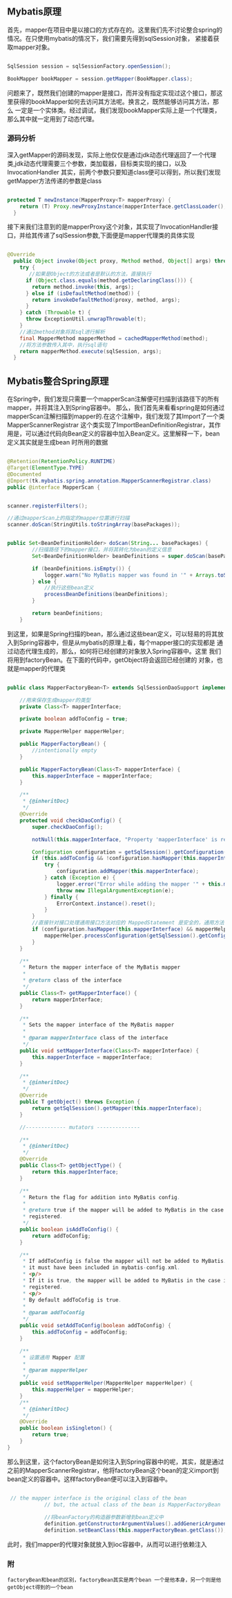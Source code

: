 ## Mybatis原理

首先，mapper在项目中是以接口的方式存在的。这里我们先不讨论整合spring的情况。在只使用mybatis的情况下，我们需要先得到sqlSession对象，
紧接着获取mapper对象。

````java

SqlSession session = sqlSessionFactory.openSession();

BookMapper bookMapper = session.getMapper(BookMapper.class);
````

问题来了，既然我们创建的mapper是接口，而并没有指定实现过这个接口，那这里获得的bookMapper如何去访问其方法呢。换言之，既然能够访问其方法，那么
一定是一个实体类。经过调试，我们发现bookMapper实际上是一个代理类，那么其中就一定用到了动态代理。


### 源码分析

深入getMapper的源码发现，实际上他仅仅是通过jdk动态代理返回了一个代理类,jdk动态代理需要三个参数，类加载器，目标类实现的接口，以及InvocationHandler
其实，前两个参数只要知道class便可以得到，所以我们发现getMapper方法传递的参数是class

````java

protected T newInstance(MapperProxy<T> mapperProxy) {
    return (T) Proxy.newProxyInstance(mapperInterface.getClassLoader(), new Class[] { mapperInterface }, mapperProxy);
  }

````

接下来我们注意到的是mapperProxy这个对象，其实现了InvocationHandler接口，并给其传递了sqlSession参数,下面便是mapper代理类的具体实现

````java

@Override
  public Object invoke(Object proxy, Method method, Object[] args) throws Throwable {
    try {
       //如果是Object的方法或者是默认的方法，直接执行
      if (Object.class.equals(method.getDeclaringClass())) {
        return method.invoke(this, args);
      } else if (isDefaultMethod(method)) {
        return invokeDefaultMethod(proxy, method, args);
      }
    } catch (Throwable t) {
      throw ExceptionUtil.unwrapThrowable(t);
    }
    //通过method对象将其sql进行解析
    final MapperMethod mapperMethod = cachedMapperMethod(method);
    //将方法参数传入其中，执行sql语句
    return mapperMethod.execute(sqlSession, args);
  }

````


## Mybatis整合Spring原理

在Spring中，我们发现只需要一个mapperScan注解便可扫描到该路径下的所有mapper，并将其注入到Spring容器中。
那么，我们首先来看看spring是如何通过mapperScan注解扫描到mapper的.在这个注解中，我们发现了其Import了一个类MapperScannerRegistrar
这个类实现了ImportBeanDefinitionRegistrar，其作用是，可以通过代码向Bean定义的容器中加入Bean定义。这里解释一下，bean定义其实就是生成bean
时所用的数据

````java

@Retention(RetentionPolicy.RUNTIME)
@Target(ElementType.TYPE)
@Documented
@Import(tk.mybatis.spring.annotation.MapperScannerRegistrar.class)
public @interface MapperScan {

````



````java

scanner.registerFilters();

//通过mapperScan上的指定的mapper位置进行扫描
scanner.doScan(StringUtils.toStringArray(basePackages));

````


````java

public Set<BeanDefinitionHolder> doScan(String... basePackages) {
        //扫描路径下的mapper接口，并将其转化为bean的定义信息
        Set<BeanDefinitionHolder> beanDefinitions = super.doScan(basePackages);

        if (beanDefinitions.isEmpty()) {
            logger.warn("No MyBatis mapper was found in '" + Arrays.toString(basePackages) + "' package. Please check your configuration.");
        } else {
            //执行这些bean定义
            processBeanDefinitions(beanDefinitions);
        }

        return beanDefinitions;
    }

````


到这里，如果是Spring扫描的bean，那么通过这些bean定义，可以轻易的将其放入到Spring容器中，但是从mybatis的原理上看，每个mapper接口的实现都是
通过动态代理生成的，那么，如何将已经创建的对象放入Spring容器中。这里 我们将用到factoryBean。在下面的代码中，getObject将会返回已经创建的
对象，也就是mapper的代理类

````java

public class MapperFactoryBean<T> extends SqlSessionDaoSupport implements FactoryBean<T> {

    //用来保存生成mapper的类型
    private Class<T> mapperInterface;

    private boolean addToConfig = true;

    private MapperHelper mapperHelper;

    public MapperFactoryBean() {
        //intentionally empty
    }

    public MapperFactoryBean(Class<T> mapperInterface) {
        this.mapperInterface = mapperInterface;
    }

    /**
     * {@inheritDoc}
     */
    @Override
    protected void checkDaoConfig() {
        super.checkDaoConfig();

        notNull(this.mapperInterface, "Property 'mapperInterface' is required");

        Configuration configuration = getSqlSession().getConfiguration();
        if (this.addToConfig && !configuration.hasMapper(this.mapperInterface)) {
            try {
                configuration.addMapper(this.mapperInterface);
            } catch (Exception e) {
                logger.error("Error while adding the mapper '" + this.mapperInterface + "' to configuration.", e);
                throw new IllegalArgumentException(e);
            } finally {
                ErrorContext.instance().reset();
            }
        }
        //直接针对接口处理通用接口方法对应的 MappedStatement 是安全的，通用方法不会出现 IncompleteElementException 的情况
        if (configuration.hasMapper(this.mapperInterface) && mapperHelper != null && mapperHelper.isExtendCommonMapper(this.mapperInterface)) {
            mapperHelper.processConfiguration(getSqlSession().getConfiguration(), this.mapperInterface);
        }
    }

    /**
     * Return the mapper interface of the MyBatis mapper
     *
     * @return class of the interface
     */
    public Class<T> getMapperInterface() {
        return mapperInterface;
    }

    /**
     * Sets the mapper interface of the MyBatis mapper
     *
     * @param mapperInterface class of the interface
     */
    public void setMapperInterface(Class<T> mapperInterface) {
        this.mapperInterface = mapperInterface;
    }

    /**
     * {@inheritDoc}
     */
    @Override
    public T getObject() throws Exception {
        return getSqlSession().getMapper(this.mapperInterface);
    }

    //------------- mutators --------------

    /**
     * {@inheritDoc}
     */
    @Override
    public Class<T> getObjectType() {
        return this.mapperInterface;
    }

    /**
     * Return the flag for addition into MyBatis config.
     *
     * @return true if the mapper will be added to MyBatis in the case it is not already
     * registered.
     */
    public boolean isAddToConfig() {
        return addToConfig;
    }

    /**
     * If addToConfig is false the mapper will not be added to MyBatis. This means
     * it must have been included in mybatis-config.xml.
     * <p/>
     * If it is true, the mapper will be added to MyBatis in the case it is not already
     * registered.
     * <p/>
     * By default addToCofig is true.
     *
     * @param addToConfig
     */
    public void setAddToConfig(boolean addToConfig) {
        this.addToConfig = addToConfig;
    }

    /**
     * 设置通用 Mapper 配置
     *
     * @param mapperHelper
     */
    public void setMapperHelper(MapperHelper mapperHelper) {
        this.mapperHelper = mapperHelper;
    }
    /**
     * {@inheritDoc}
     */
    @Override
    public boolean isSingleton() {
        return true;
    }
}

````

那么到这里，这个factoryBean是如何注入到Spring容器中的呢，其实，就是通过之前的MapperScannerRegistrar，他将factoryBean这个bean的定义import到
bean定义的容器中。这样factoryBean便可以注入到容器中。


````java

 // the mapper interface is the original class of the bean
            // but, the actual class of the bean is MapperFactoryBean
            
            //将beanFactory的构造器参数新增到bean定义中
            definition.getConstructorArgumentValues().addGenericArgumentValue(definition.getBeanClassName()); // issue #59
            definition.setBeanClass(this.mapperFactoryBean.getClass());

````    

此时，我们mapper的代理对象就放入到ioc容器中，从而可以进行依赖注入



### 附

    factoryBean和bean的区别，factoryBean其实是两个bean 一个是他本身，另一个则是他getObject得到的一个bean

